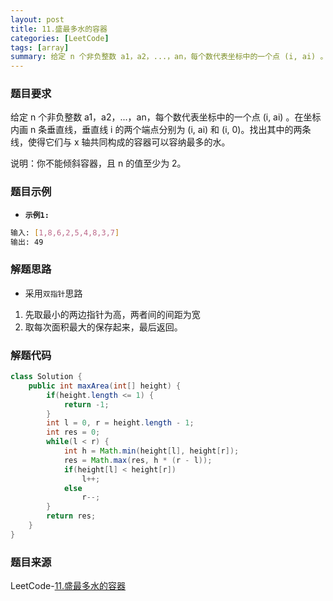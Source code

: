 ```yaml
---
layout: post
title: 11.盛最多水的容器
categories: [LeetCode]
tags: [array]
summary: 给定 n 个非负整数 a1，a2，...，an，每个数代表坐标中的一个点 (i, ai) 。
---
```


### 题目要求
给定 n 个非负整数 a1，a2，...，an，每个数代表坐标中的一个点 (i, ai) 。在坐标内画 n 条垂直线，垂直线 i 的两个端点分别为 (i, ai) 和 (i, 0)。找出其中的两条线，使得它们与 x 轴共同构成的容器可以容纳最多的水。

说明：你不能倾斜容器，且 n 的值至少为 2。

### 题目示例
- **`示例1: `** 
```sh
输入: [1,8,6,2,5,4,8,3,7]
输出: 49
```


### 解题思路
- 采用`双指针`思路  
1. 先取最小的两边指针为高，两者间的间距为宽
1. 取每次面积最大的保存起来，最后返回。


### 解题代码
```java
class Solution {
    public int maxArea(int[] height) {
        if(height.length <= 1) {
            return -1;
        }
        int l = 0, r = height.length - 1;
        int res = 0;
        while(l < r) {
            int h = Math.min(height[l], height[r]);
            res = Math.max(res, h * (r - l));
            if(height[l] < height[r])
                l++;
            else
                r--;
        }
        return res;
    }
}
```

### 题目来源
LeetCode-[11.盛最多水的容器](https://leetcode-cn.com/problems/container-with-most-water/)

